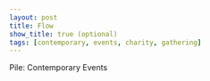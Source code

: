 ```yaml
---
layout: post
title: Flow
show_title: true (optional)
tags: [contemporary, events, charity, gathering]
---
```


Pile: Contemporary Events
